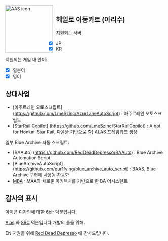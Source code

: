<img width="150" height="150" align="left" style="float: left; margin: 0 10px 0 0;" alt="AAS icon" src="docs/resources/aas_icon.svg"/>

## 헤일로 이동카트 (아리수)




지원되는 서버:

- [x] JP
- [x] KR

지원되는 게임 내 언어:

- [x] 일본어
- [x] 영어

## 상대사업

- [아주르레인 오토스크립트] (https://github.com/LmeSzinc/AzurLaneAutoScript) : 아주르레인 오토스크립트
- [StarRail Copilot] (https://github.com/LmeSzinc/StarRailCopilot) : A bot for Honkai: Star Rail, 다음을 기반으로 함)
  ALAS 프레임워크 생성

일부 Blue Archive 자동 스크립트:

- [BAAuto] (https://github.com/RedDeadDepresso/BAAuto) : Blue Archive Automation Script
- [BlueArchiveAutoScript] (https://github.com/pur1fying/blue_archive_auto_script) : BAAS, Blue Archive 구현에 사용됨
  자동화
- [MBA](https://github.com/MaaAssistantArknights/MBA) : MAA의 새로운 아키텍처를 기반으로 한 BA 어시스턴트

## 감사의 표시

아이콘 디자인에 대한 [6bir](https://github.com/6bir) 덕분입니다.

[Alas](https://github.com/LmeSzinc/AzurLaneAutoScript) 와 [SRC](https://github.com/LmeSzinc/StarRailCopilot) 덕분입니다
개발의 틀을 위해.

EN 지원을 위해 [Red Dead Depresso](https://github.com/RedDeadDepresso) 에 감사드립니다.
